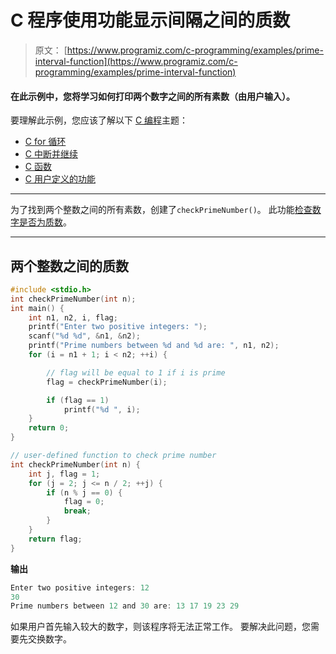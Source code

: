 # C 程序使用功能显示间隔之间的质数

> 原文： [https://www.programiz.com/c-programming/examples/prime-interval-function](https://www.programiz.com/c-programming/examples/prime-interval-function)

#### 在此示例中，您将学习如何打印两个数字之间的所有素数（由用户输入）。

要理解此示例，您应该了解以下 [C 编程](/c-programming "C tutorial")主题：

*   [C for 循环](/c-programming/c-for-loop)
*   [C 中断并继续](/c-programming/c-break-continue-statement)
*   [C 函数](/c-programming/c-functions)
*   [C 用户定义的功能](/c-programming/c-user-defined-functions)

* * *

为了找到两个整数之间的所有素数，创建了`checkPrimeNumber()`。 此功能[检查数字是否为质数](https://www.programiz.com/c-programming/examples/prime-number)。

* * *

## 两个整数之间的质数

```c
#include <stdio.h>
int checkPrimeNumber(int n);
int main() {
    int n1, n2, i, flag;
    printf("Enter two positive integers: ");
    scanf("%d %d", &n1, &n2);
    printf("Prime numbers between %d and %d are: ", n1, n2);
    for (i = n1 + 1; i < n2; ++i) {

        // flag will be equal to 1 if i is prime
        flag = checkPrimeNumber(i);

        if (flag == 1)
            printf("%d ", i);
    }
    return 0;
}

// user-defined function to check prime number
int checkPrimeNumber(int n) {
    int j, flag = 1;
    for (j = 2; j <= n / 2; ++j) {
        if (n % j == 0) {
            flag = 0;
            break;
        }
    }
    return flag;
} 
```

**输出**

```c
Enter two positive integers: 12
30
Prime numbers between 12 and 30 are: 13 17 19 23 29 
```

如果用户首先输入较大的数字，则该程序将无法正常工作。 要解决此问题，您需要先交换数字。